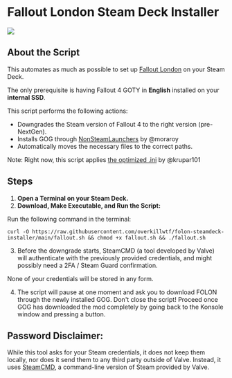 # Fallout London Steam Deck Installer

![](https://github.com/overkillwtf/folon-steamdeck-installer/blob/main/folondeck.gif)

## About the Script

This automates as much as possible to set up [Fallout London](https://fallout4london.com) on your Steam Deck.

The only prerequisite is having Fallout 4 GOTY in **English** installed on your __**internal SSD**__.

This script performs the following actions:

-	Downgrades the Steam version of Fallout 4 to the right version (pre-NextGen).
-	Installs GOG through [NonSteamLaunchers](https://github.com/moraroy/NonSteamLaunchers-On-Steam-Deck) by @moraroy
-	Automatically moves the necessary files to the correct paths.

Note: Right now, this script applies [the optimized .ini](https://github.com/krupar101/f4london_steam_deck_ini) by @krupar101

## Steps

1. **Open a Terminal on your Steam Deck.**
2. **Download, Make Executable, and Run the Script:**

Run the following command in the terminal:
```
curl -O https://raw.githubusercontent.com/overkillwtf/folon-steamdeck-installer/main/fallout.sh && chmod +x fallout.sh && ./fallout.sh
```

3. Before the downgrade starts, SteamCMD (a tool developed by Valve) will authenticate with the previously provided credentials, and might possibly need a 2FA / Steam Guard confirmation. 

None of your credentials will be stored in any form.

4. The script will pause at one moment and ask you to download FOLON through the newly installed GOG. Don't close the script! Proceed once GOG has downloaded the mod completely by going back to the Konsole window and pressing a button.

## Password Disclaimer:

While this tool asks for your Steam credentials, it does not keep them locally, nor does it send them to any third party outside of Valve. Instead, it uses [SteamCMD](https://developer.valvesoftware.com/wiki/SteamCMD), a command-line version of Steam provided by Valve.
